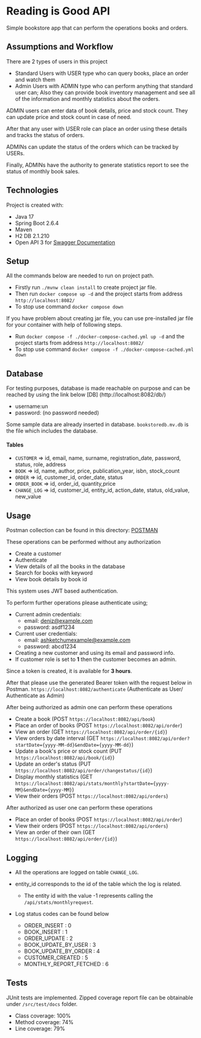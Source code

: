 # Reading is Good API

Simple bookstore app that can perform the operations books and orders.

## Assumptions and Workflow

There are 2 types of users in this project
* Standard Users with USER type who can query books, place an order and watch them
* Admin Users with ADMIN type who can perform anything that standard user can; Also they can provide book inventory management and see all of the information and monthly statistics about the orders.

ADMIN users can enter data of book details, price and stock count. They can update price and stock count in case of need.

After that any user with USER role can place an order using these details and tracks the status of orders.

ADMINs can update the status of the orders which can be tracked by USERs.

Finally, ADMINs have the authority to generate statistics report to see the status of monthly book sales.



## Technologies
Project is created with:
* Java 17
* Spring Boot 2.6.4
* Maven
* H2 DB 2.1.210
* Open API 3 for [Swagger Documentation]

[Swagger Documentation]: http://localhost:8082/swagger-ui/index.html
## Setup
All the commands below are needed to run on project path.
* Firstly run `./mvnw clean install` to create project jar file.
* Then run `docker compose up -d` and the project starts from address `http://localhost:8082/`
* To stop use command `docker compose down`

If you have problem about creating jar file, you can use pre-installed jar file for your container with help of following steps.
* Run `docker compose -f ./docker-compose-cached.yml up -d` and the project starts from address `http://localhost:8082/`
* To stop use command `docker compose -f ./docker-compose-cached.yml  down`

## Database
For testing purposes, database is made reachable on purpose and can be reached
by using the link below
[DB] (http://localhost:8082/db/)
* username:un
* password: (no password needed)

Some sample data are already inserted in database.
`bookstoredb.mv.db` is the file which includes the database.

#### Tables 
* `CUSTOMER` => id, email, name, surname, registration_date, password, status, role, address
* `BOOK` => id, name, author, price, publication_year, isbn, stock_count
* `ORDER` => id, customer_id, order_date, status
* `ORDER_BOOK` => id, order_id, quantity,price
* `CHANGE_LOG` => id, customer_id, entity_id, action_date, status, old_value, new_value

## Usage
Postman collection can be found in this directory:
[POSTMAN]

[POSTMAN]: https://github.com/denizei/readingisgood/blob/main/readingisgood_postman_collection.json

These operations can be performed without any authorization
* Create a customer
* Authenticate
* View details of all the books in the database
* Search for books with keyword
* View book details by book id

This system uses JWT based authentication.

To perform further operations please authenticate using;
* Current admin credentials:
  * email: deniz@example.com
  * password: asdf1234
* Current user credentials:
  * email: ashketchumexample@example.com
  * password: abcd1234
* Creating a new customer and using its email and password info.
* If customer role is set to **1** then the customer becomes an admin.

Since a token is created, it is available for **3 hours**. 

After that please use the generated Bearer token with the request below in Postman.
`https://localhost:8082/authenticate` (Authenticate as User/ Authenticate as Admin)

After being authorized as admin one can perform these operations
* Create a book  (POST `https://localhost:8082/api/book`)
* Place an order of books (POST `https://localhost:8082/api/order`)
* View an order (GET `https://localhost:8082/api/order/{id}`)
* View orders by date interval (GET `https://localhost:8082/api/order?startDate={yyyy-MM-dd}&endDate={yyyy-MM-dd}`)
* Update a book's price or stock count (PUT `https://localhost:8082/api/book/{id}`)
* Update an order's status (PUT `https://localhost:8082/api/order/changestatus/{id}`)
* Display monthly statistics (GET `https://localhost:8082/api/stats/monthly?startDate={yyyy-MM}&endDate={yyyy-MM}`)
* View their orders  (POST `https://localhost:8082/api/orders`)


After authorized as user one can perform these operations
* Place an order of books (POST `https://localhost:8082/api/order`)
* View their orders  (POST `https://localhost:8082/api/orders`)
* View an order of their own (GET `https://localhost:8082/api/order/{id}`)

## Logging

* All  the operations are logged on table `CHANGE_LOG`.
* entity_id corresponds to the id of the table which the log is related.
  * The entity id with the value -1 represents calling the `/api/stats/monthlyrequest`.

* Log status codes can be found below
  * ORDER_INSERT : 0
  * BOOK_INSERT : 1
  * ORDER_UPDATE : 2
  * BOOK_UPDATE_BY_USER : 3
  * BOOK_UPDATE_BY_ORDER : 4
  * CUSTOMER_CREATED : 5
  * MONTHLY_REPORT_FETCHED : 6

## Tests
JUnit tests are implemented. Zipped coverage report file can be obtainable under
`/src/test/docs` folder.
* Class coverage: 100%
* Method coverage: 74%
* Line coverage: 79%
